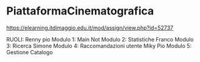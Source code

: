 # PiattaformaCinematografica
https://elearning.itdimaggio.edu.it/mod/assign/view.php?id=52737

RUOLI: 
    Renny pio
        Modulo 1: Main
    Not
        Modulo 2: Statistiche
    Franco
        Modulo 3: Ricerca
    Simone 
        Modulo 4: Raccomandazioni utente
    Miky Pio
        Modulo 5: Gestione Catalogo
